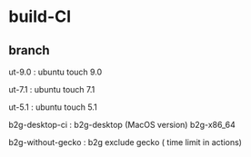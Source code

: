 # build-CI

## branch

 ut-9.0 : ubuntu touch 9.0

 ut-7.1 : ubuntu touch 7.1
 
 ut-5.1 : ubuntu touch 5.1
 
 b2g-desktop-ci : b2g-desktop (MacOS version)
                  b2g-x86_64
 
 b2g-without-gecko : b2g exclude gecko ( time limit in actions)
